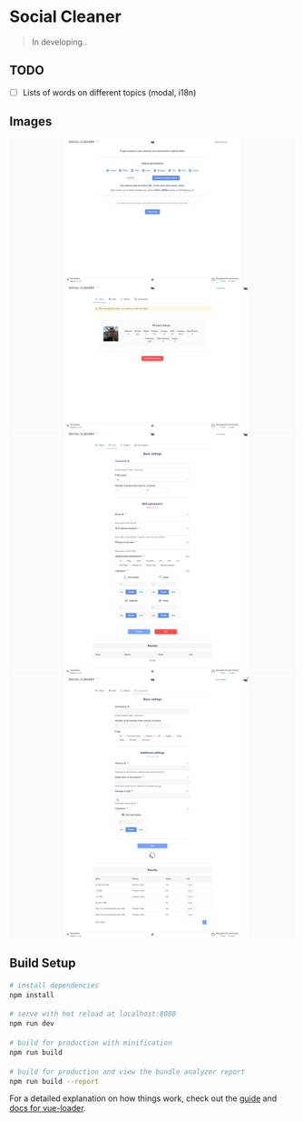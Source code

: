 # Social Cleaner

> In developing..

## TODO

- [ ] Lists of words on different topics (modal, i18n)

## Images
![Image1](/images/v0.12/1.png)
![Image2](/images/v0.12/2.png)
![Image3](/images/v0.12/3.png)
![Image4](/images/v0.12/4.png)

## Build Setup

``` bash
# install dependencies
npm install

# serve with hot reload at localhost:8080
npm run dev

# build for production with minification
npm run build

# build for production and view the bundle analyzer report
npm run build --report
```

For a detailed explanation on how things work, check out the [guide](http://vuejs-templates.github.io/webpack/) and [docs for vue-loader](http://vuejs.github.io/vue-loader).
